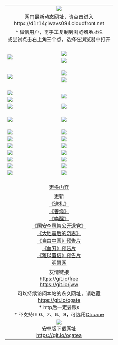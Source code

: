 ﻿<table>
  <tr></tr>
  <tr><td colspan=2 align=center><img src="https://cloud.githubusercontent.com/assets/11880933/13434984/f430fae2-e012-11e5-814f-c2df1e82b247.jpg" /></td></tr>
  <tr><td colspan=2 align=center>网门最新动态网址，请点击进入
<br>https://d1r14glwavs094.cloudfront.net
    </td>
  </tr>
  <tr>
    <td colspan=2 align=center>* 微信用户，需手工复制到浏览器地址栏<br>或尝试点击右上角三个点，选择在浏览器中打开
    <!--br>* IE6打开动态网址须在选项中勾选TLS 1.0--></td>
  </tr>
  <tr height="20">
  <tr>
    <td rowspan=2><a href="https://d1r14glwavs094.cloudfront.net/ogUP.aspx?name=11DKC.mp4&list=11DKC" target="_blank"><img src="https://d1r14glwavs094.cloudfront.net/Up/11DKC1.jpg" /></a></td> 
    <td><div><a href="https://d1r14glwavs094.cloudfront.net/ogUP.aspx?name=LRWS.mp4&list=LRWS" target="_blank"><img src="https://d1r14glwavs094.cloudfront.net/Up/LRWS.jpg" /></a></td>
   </tr>
  <tr>
    <td><a href="https://d1r14glwavs094.cloudfront.net/ogNiceVedio.aspx" target="_blank"><img src="https://d1r14glwavs094.cloudfront.net/Up/11TGKDY.jpg" /></a></td>
  </tr>
  <tr height="20">
  <tr>
    <td rowspan=2><a href="https://d1r14glwavs094.cloudfront.net/ogUP.aspx?name=4EE/DJ.mp4&list=4EEDJ" target="_blank"><img src="https://d1r14glwavs094.cloudfront.net/Up/4EE/DJ140.jpg"/></a></td>
    <td><a href="https://d1r14glwavs094.cloudfront.net/ogUP.aspx?name=4EE/ZG.mp4&list=4EEZG" target="_blank"><img src="https://d1r14glwavs094.cloudfront.net/Up/4EE/ZG0.jpg"/></a></td>
    <!--td><a href="https://d1r14glwavs094.cloudfront.net/ogUP.aspx?name=4EE/QQ.mp4&list=4EEQQ" target="_blank"><img src="https://d1r14glwavs094.cloudfront.net/Up/4EE/QQ0.jpg"/></a></td>
    <td><a href="https://d1r14glwavs094.cloudfront.net/ogUP.aspx?name=4EE/HQ.mp4&list=4EEHQ" target="_blank"><img src="https://d1r14glwavs094.cloudfront.net/Up/4EE/HQ0.jpg"/></a></td-->
  </tr>
  <tr>
    <td><a href="https://d1r14glwavs094.cloudfront.net/onCO.aspx?list=XWPL&mode=m" target="_blank"><img src="https://d1r14glwavs094.cloudfront.net/Up/0WZTT.jpg" /></a></td> 
  </tr>
  <tr height="20">
  <tr>
    <td><a href="https://d1r14glwavs094.cloudfront.net/ogUP.aspx?name=JQR.mp4&count=2" target="_blank"><img src="https://d1r14glwavs094.cloudfront.net/Up/JQR.jpg" /></a></td>   
    <td rowspan=2><a href="https://d1r14glwavs094.cloudfront.net/ogUP.aspx?name=JP.mp4&count=9" target="_blank"><img src="https://d1r14glwavs094.cloudfront.net/Up/JP.jpg" /></td>
  </tr>
  <tr>
    <td><a href="https://d1r14glwavs094.cloudfront.net/ogUP.aspx?name=WH.mp4" target="_blank"><img src="https://d1r14glwavs094.cloudfront.net/Up/WH.jpg" /></a></td>
  </tr>
  <tr>
    <td><a href="https://d1r14glwavs094.cloudfront.net/ogUP.aspx?name=SSZJ.mp4&list=SSZJ" target="_blank"><img src="https://d1r14glwavs094.cloudfront.net/Up/SSZJ.jpg" /></a></td>
    <td><a href="https://d1r14glwavs094.cloudfront.net/ogUP.aspx?name=WLSH.mp4&count=2" target="_blank"><img src="https://d1r14glwavs094.cloudfront.net/Up/WLSH.jpg" /></a</td>
  </tr>
  <tr height="20">
  <tr>
    <td><a href="https://d1r14glwavs094.cloudfront.net/ogUP.aspx?name=ZY.mp4&count=2015|16" target="_blank"><img src="https://d1r14glwavs094.cloudfront.net/Up/ZY.jpg" /></a</td>
    <td><a href="https://d1r14glwavs094.cloudfront.net/ogUP.aspx?name=XTFY.mp4&count=B|2,A|24" target="_blank"><img src="https://d1r14glwavs094.cloudfront.net/Up/XTFY.jpg" /></a></td>
  </tr>
  <tr height="20">
  </tr>
  <!--tr>
    <td><a href="https://d1r14glwavs094.cloudfront.net/ogUP.aspx?name=4EE/GX.mp4&list=4EEGX" target="_blank"><img src="https://d1r14glwavs094.cloudfront.net/Up/4EE/GX0.jpg"/></a></td>
    <td><a href="https://d1r14glwavs094.cloudfront.net/ogUP.aspx?name=4EE/HD.mp4&list=4EEHD" target="_blank"><img src="https://d1r14glwavs094.cloudfront.net/Up/4EE/HD0.jpg"/></a></td>
  </tr>
  <tr>
    <td><a href="https://d1r14glwavs094.cloudfront.net/ogUP.aspx?name=4EE/TX.mp4&list=4EETX" target="_blank"><img src="https://d1r14glwavs094.cloudfront.net/Up/4EE/TX0.jpg"/></a></td>
    <td><a href="https://d1r14glwavs094.cloudfront.net/ogUP.aspx?name=4EE/WZ.mp4&list=4EEWZ" target="_blank"><img src="https://d1r14glwavs094.cloudfront.net/Up/4EE/WZ0.jpg"/></a></td>
  </tr-->
  <tr>
    <td><a href="https://d1r14glwavs094.cloudfront.net/onUP.aspx?name=https://d1ni6yqhqrtjo7.cloudfront.net/" target="_blank"><img src="https://d1r14glwavs094.cloudfront.net/Up/0DTW.jpg"/></a></td>
    <td><a href="https://d1r14glwavs094.cloudfront.net/onUP.aspx?name=https://d240ns8up8earz.cloudfront.net/acenter/" target="_blank"><img src="https://d1r14glwavs094.cloudfront.net/Up/0TDW.jpg" /></a></td>
  </tr>
  <tr>
    <td><a href="https://d1r14glwavs094.cloudfront.net/onUP.aspx?name=https://d4508d6vomz2p.cloudfront.net/gb/nsc413.htm" target="_blank"><img src="https://d1r14glwavs094.cloudfront.net/Up/0DJY.jpg" /></a></td>
    <td><a href="https://d1r14glwavs094.cloudfront.net/onUP.aspx?name=https://d4apjbhkuxer1.cloudfront.net/xtr/gb/prog204.html" target="_blank"><img src="https://d1r14glwavs094.cloudfront.net/Up/0XTR.jpg" /></a></td>
  </tr>
  <tr>
    <td><a href="https://d1r14glwavs094.cloudfront.net/onUP.aspx?name=https://d3aj00iefsmfgc.cloudfront.net/" target="_blank"><img src="https://d1r14glwavs094.cloudfront.net/Up/0MHW.jpg" /></a></td>
    <td><a href="https://d1r14glwavs094.cloudfront.net/onUP.aspx?name=https://d20wz7qt14x5d2.cloudfront.net/" target="_blank"><img src="https://d1r14glwavs094.cloudfront.net/Up/0ZJW.jpg" /></a></td>
  </tr>
  <tr>
    <td><a href="https://d1r14glwavs094.cloudfront.net/ogUP.aspx?name=0FG.zip" target="_blank"><img src="https://d1r14glwavs094.cloudfront.net/Up/0FG.jpg" /></a></td>
    <td><a href="https://d1r14glwavs094.cloudfront.net/ogUP.aspx?name=0FGA.apk" target="_blank"><img src="https://d1r14glwavs094.cloudfront.net/Up/0FGA.jpg" /></a></td>
  </tr>
  <tr>
    <td><a href="https://d1r14glwavs094.cloudfront.net/ogUP.aspx?name=0U.zip" target="_blank"><img src="https://d1r14glwavs094.cloudfront.net/Up/0U.jpg" /></a></td>
    <td><a href="https://d1r14glwavs094.cloudfront.net/ogUP.aspx?name=0UA.apk" target="_blank"><img src="https://d1r14glwavs094.cloudfront.net/Up/0UA.jpg" /></a></td>
  </tr>
  <tr>
    <td><a href="https://d1r14glwavs094.cloudfront.net/ogUP.aspx?name=0iPPOTV.zip" target="_blank"><img src="https://d1r14glwavs094.cloudfront.net/Up/0iPPOTV.jpg" /></a></td>
    <td><a href="https://d1r14glwavs094.cloudfront.net/ogUP.aspx?name=0iNTD.apk" target="_blank"><img src="https://d1r14glwavs094.cloudfront.net/Up/0iNTD.jpg" /></a></td>
  </tr>
  <!--tr>
    <td><a href="https://d1r14glwavs094.cloudfront.net/ogNice.aspx" target="_blank"><img src="https://d1r14glwavs094.cloudfront.net/Up/0WCYY.jpg" /></a></td>
    <td><a href="https://d1r14glwavs094.cloudfront.net/onCO.aspx?list=XWPL&mode=m" target="_blank"><img src="https://d1r14glwavs094.cloudfront.net/Up/0WZTT.jpg" /></a></td> 
  </tr-->
  <tr>
    <td><a href="https://d1r14glwavs094.cloudfront.net/ogDY.aspx" target="_blank"><img src="https://d1r14glwavs094.cloudfront.net/Up/0FK.jpg" /></a></td>
    <td><a href="https://d1r14glwavs094.cloudfront.net/ogST.aspx" target="_blank"><img src="https://d1r14glwavs094.cloudfront.net/Up/0ST.jpg" /></a></td> 
  </tr>
  <tr height="20">
  <tr>
    <td colspan=2 align=center><a href="https://d1r14glwavs094.cloudfront.net/ogNice.aspx">更多内容</a>
    </td>
  </tr>
  <tr>
    <td colspan=2 align=center>更新<br>
      <a href="https://d1r14glwavs094.cloudfront.net/ogUP.aspx?name=4ESL.mp4" target="_blank">《送礼》</a><br>
      <a href="https://d1r14glwavs094.cloudfront.net/ogUP.aspx?name=4ESY.mp4" target="_blank">《善缘》</a><br>
      <a href="https://d1r14glwavs094.cloudfront.net/ogUP.aspx?name=4EHX.mp4" target="_blank">《唤醒》</a><br>
      <a href="https://d1r14glwavs094.cloudfront.net/ogUP.aspx?name=4LFZ.mp4" target="_blank">《国安李凤智公开退党》</a><br>
      <a href="https://d1r14glwavs094.cloudfront.net/ogUP.aspx?name=4DDZHDCS.mp4" target="_blank">《大地震后的沉思》</a><br>
      <a href="https://d1r14glwavs094.cloudfront.net/ogUP.aspx?name=11ZYZG0.mp4" target="_blank">《自由中国》预告片</a><br>
      <a href="https://d1r14glwavs094.cloudfront.net/ogUP.aspx?name=11XR.mp4" target="_blank">《血刃》预告片</a><br>
      <a href="https://d1r14glwavs094.cloudfront.net/ogUP.aspx?name=11NYZX.mp4&count=2" target="_blank">《难以置信》预告片</a><br>
      <a href="https://d1r14glwavs094.cloudfront.net/onUP.aspx?name=https://www.minghui.org/" target="_blank">明慧网</a>
    </td>
  </tr>
  <tr>
    <td colspan=2 align=center>友情链接<br>
      <a href="https://git.io/free" target="_blank">https://git.io/free</a><br>
      <a href="https://git.io/jww" target="_blank">https://git.io/jww</a>
    </td>
  </tr>
  <tr>
    <td colspan=2 align=center>可以持续访问本站的永久网址，请收藏<br/><a href="https://git.io/ogate" target="_blank">https://git.io/ogate</a><br/>* http后一定要跟s<br/>* 不支持IE 6、7、8、9，可选用<a href="https://d1r14glwavs094.cloudfront.net/ogUP.aspx?name=0ChromePortable.zip">Chrome</a></td>
  </tr>
  <tr>
    <td colspan=2 align=center><a href="https://d1r14glwavs094.cloudfront.net/ogUP.aspx?name=0oGate.apk" target="_blank"><img src="https://cloud.githubusercontent.com/assets/11880933/13720399/75e143ee-e842-11e5-9f0a-1421f423c80f.jpg" /></a><br>安卓版下载网址<br><a href="https://git.io/ogatea">https://git.io/ogatea</a></td>
  </tr>
  <!--tr>
    <td colspan=2 align=center>可能失效的动态网址
    </td>
  </tr-->
</table>

